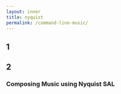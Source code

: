 ```yaml
---
layout: inner
title: nyquist
permalink: /command-line-music/
---
```

## 1
## 2 
### Composing Music using Nyquist SAL

